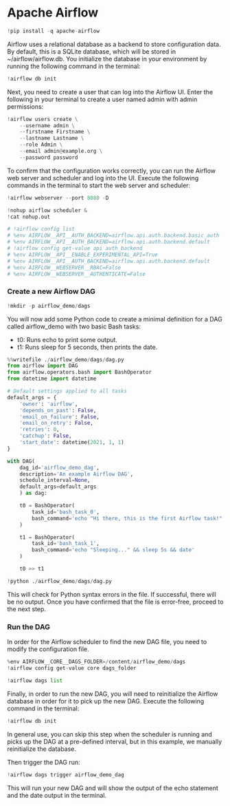 # Apache Airflow

```python colab={"base_uri": "https://localhost:8080/"} executionInfo={"elapsed": 35753, "status": "ok", "timestamp": 1629996792697, "user": {"displayName": "Sparsh Agarwal", "photoUrl": "", "userId": "13037694610922482904"}, "user_tz": -330} id="vIHctYpDzUnP" outputId="fa8bccad-7f44-4674-8937-4a59764a6f4b"
!pip install -q apache-airflow
```

<!-- #region id="W_QPaeOb84A5" -->
Airflow uses a relational database as a backend to store configuration data. By default, this is a SQLite database, which will be stored in ~/airflow/airflow.db. You initialize the database in your environment by running the following command in the terminal:
<!-- #endregion -->

```python colab={"base_uri": "https://localhost:8080/"} executionInfo={"elapsed": 15130, "status": "ok", "timestamp": 1629996807771, "user": {"displayName": "Sparsh Agarwal", "photoUrl": "", "userId": "13037694610922482904"}, "user_tz": -330} id="R7Rm-2J686e0" outputId="082e9832-43f1-4b23-e7f9-5d37b9e9b662"
!airflow db init
```

<!-- #region id="oocqsTwF9Ghy" -->
Next, you need to create a user that can log into the Airflow UI. Enter the following in your terminal to create a user named admin with admin permissions:
<!-- #endregion -->

```python colab={"base_uri": "https://localhost:8080/"} executionInfo={"elapsed": 5212, "status": "ok", "timestamp": 1629996812953, "user": {"displayName": "Sparsh Agarwal", "photoUrl": "", "userId": "13037694610922482904"}, "user_tz": -330} id="BpYdgTPL9G-7" outputId="8584b4aa-8ef1-4724-f2ba-2a1e9d6c6595"
!airflow users create \
    --username admin \
    --firstname Firstname \
    --lastname Lastname \
    --role Admin \
    --email admin@example.org \
    --password password
```

<!-- #region id="7mJHMCba9QsO" -->
To confirm that the configuration works correctly, you can run the Airflow web server and scheduler and log into the UI. Execute the following commands in the terminal to start the web server and scheduler:
<!-- #endregion -->

```python colab={"base_uri": "https://localhost:8080/"} executionInfo={"elapsed": 4929, "status": "ok", "timestamp": 1629996344650, "user": {"displayName": "Sparsh Agarwal", "photoUrl": "", "userId": "13037694610922482904"}, "user_tz": -330} id="TFGaRFs49icl" outputId="58f9c611-9329-4594-f5d4-6218bc054130"
!airflow webserver --port 8080 -D
```

```python executionInfo={"elapsed": 23, "status": "ok", "timestamp": 1629996327694, "user": {"displayName": "Sparsh Agarwal", "photoUrl": "", "userId": "13037694610922482904"}, "user_tz": -330} id="0eZQSULV9mVc"
!nohup airflow scheduler &
!cat nohup.out
```

```python id="FLfepxRcFd0q"
# !airflow config list
# %env AIRFLOW__API__AUTH_BACKEND=airflow.api.auth.backend.basic_auth
# %env AIRFLOW__API__AUTH_BACKEND=airflow.api.auth.backend.default
# !airflow config get-value api auth_backend
# %env AIRFLOW__API__ENABLE_EXPERIMENTAL_API=True
# %env AIRFLOW__API__AUTH_BACKEND=airflow.api.auth.backend.default
# %env AIRFLOW__WEBSERVER__RBAC=False
# %env AIRFLOW__WEBSERVER__AUTHENTICATE=False
```

<!-- #region id="wN0gaN1EZLyr" -->
### Create a new Airflow DAG
<!-- #endregion -->

```python executionInfo={"elapsed": 7, "status": "ok", "timestamp": 1629996890419, "user": {"displayName": "Sparsh Agarwal", "photoUrl": "", "userId": "13037694610922482904"}, "user_tz": -330} id="i-c2PlxDCfp4"
!mkdir -p airflow_demo/dags
```

<!-- #region id="ZDTjF_TRY2Ha" -->
You will now add some Python code to create a minimal definition for a DAG called airflow_demo with two basic Bash tasks:

- t0: Runs echo to print some output.
- t1: Runs sleep for 5 seconds, then prints the date.
<!-- #endregion -->

```python colab={"base_uri": "https://localhost:8080/"} executionInfo={"elapsed": 2313, "status": "ok", "timestamp": 1629996990561, "user": {"displayName": "Sparsh Agarwal", "photoUrl": "", "userId": "13037694610922482904"}, "user_tz": -330} id="P0BtmReKYeSu" outputId="86b61ac4-e369-4fab-e39a-ce1e42dd3bc1"
%%writefile ./airflow_demo/dags/dag.py
from airflow import DAG
from airflow.operators.bash import BashOperator
from datetime import datetime

# Default settings applied to all tasks
default_args = {
    'owner': 'airflow',
    'depends_on_past': False,
    'email_on_failure': False,
    'email_on_retry': False,
    'retries': 0,
    'catchup': False,
    'start_date': datetime(2021, 1, 1)
}

with DAG(
    dag_id='airflow_demo_dag',
    description='An example Airflow DAG',
    schedule_interval=None,
    default_args=default_args
    ) as dag:

    t0 = BashOperator(
        task_id='bash_task_0',
        bash_command='echo "Hi there, this is the first Airflow task!"'
    )

    t1 = BashOperator(
        task_id='bash_task_1',
        bash_command='echo "Sleeping..." && sleep 5s && date'
    )

    t0 >> t1
```

```python executionInfo={"elapsed": 1429, "status": "ok", "timestamp": 1629997010668, "user": {"displayName": "Sparsh Agarwal", "photoUrl": "", "userId": "13037694610922482904"}, "user_tz": -330} id="Hkw_70VAZFAO"
!python ./airflow_demo/dags/dag.py
```

<!-- #region id="OsQFyzGJZDBh" -->
This will check for Python syntax errors in the file. If successful, there will be no output. Once you have confirmed that the file is error-free, proceed to the next step.
<!-- #endregion -->

<!-- #region id="8wFHPlODZPct" -->
### Run the DAG
<!-- #endregion -->

<!-- #region id="jOJPyHMmZRVO" -->
In order for the Airflow scheduler to find the new DAG file, you need to modify the configuration file.
<!-- #endregion -->

```python colab={"base_uri": "https://localhost:8080/"} executionInfo={"elapsed": 1535, "status": "ok", "timestamp": 1629997264178, "user": {"displayName": "Sparsh Agarwal", "photoUrl": "", "userId": "13037694610922482904"}, "user_tz": -330} id="YOTbivT5ZYbX" outputId="33e6e345-260e-4a8b-9224-fbf46c3f5f6e"
%env AIRFLOW__CORE__DAGS_FOLDER=/content/airflow_demo/dags
!airflow config get-value core dags_folder
```

```python colab={"base_uri": "https://localhost:8080/"} executionInfo={"elapsed": 2058, "status": "ok", "timestamp": 1629997267180, "user": {"displayName": "Sparsh Agarwal", "photoUrl": "", "userId": "13037694610922482904"}, "user_tz": -330} id="vBKb2_uhZp-Y" outputId="a4534f8a-3b07-4814-ae35-2a603709eadd"
!airflow dags list
```

<!-- #region id="SA4EUEXdZeVn" -->
Finally, in order to run the new DAG, you will need to reinitialize the Airflow database in order for it to pick up the new DAG. Execute the following command in the terminal:
<!-- #endregion -->

```python colab={"base_uri": "https://localhost:8080/"} executionInfo={"elapsed": 2780, "status": "ok", "timestamp": 1629997358030, "user": {"displayName": "Sparsh Agarwal", "photoUrl": "", "userId": "13037694610922482904"}, "user_tz": -330} id="Kr62X6ShaSMa" outputId="4cca3e38-61b3-4710-fe1a-42c2a5d293e1"
!airflow db init
```

<!-- #region id="mq7vBvJkaZcp" -->
In general use, you can skip this step when the scheduler is running and picks up the DAG at a pre-defined interval, but in this example, we manually reinitialize the database.

Then trigger the DAG run:
<!-- #endregion -->

```python colab={"base_uri": "https://localhost:8080/"} executionInfo={"elapsed": 2073, "status": "ok", "timestamp": 1629997399334, "user": {"displayName": "Sparsh Agarwal", "photoUrl": "", "userId": "13037694610922482904"}, "user_tz": -330} id="zsYrhQzKabK9" outputId="c2fafcce-b9f0-4e80-ed60-480622f554fc"
!airflow dags trigger airflow_demo_dag
```

<!-- #region id="LepoU_GKaYBA" -->
This will run your new DAG and will show the output of the echo statement and the date output in the terminal.
<!-- #endregion -->